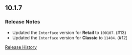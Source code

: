 ## 10.1.7

### Release Notes

- Updated the `Interface` version for **Retail** to `100107`. (#13)
- Updated the `Interface` version for **Classic** to `11404`. (#12)

[Release History](https://github.com/SFX-WoW/Masque_Squarish/wiki/History)
